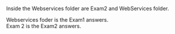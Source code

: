 Inside the Webservices folder are Exam2 and WebServices folder.

Webservices foder is the Exam1 answers.  
Exam 2 is the Exam2 answers.
